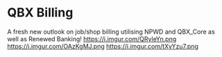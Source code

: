 # QBX Billing
A fresh new outlook on job/shop billing utilising NPWD and QBX_Core as well as Renewed Banking!
https://i.imgur.com/QRyleYn.png
https://i.imgur.com/OAzKgMJ.png
https://i.imgur.com/tXyYzu7.png
